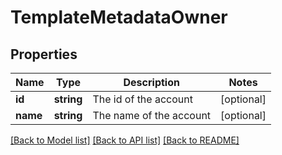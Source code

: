 # TemplateMetadataOwner

## Properties
Name | Type | Description | Notes
------------ | ------------- | ------------- | -------------
**id** | **string** | The id of the account | [optional] 
**name** | **string** | The name of the account | [optional] 

[[Back to Model list]](../README.md#documentation-for-models) [[Back to API list]](../README.md#documentation-for-api-endpoints) [[Back to README]](../README.md)



